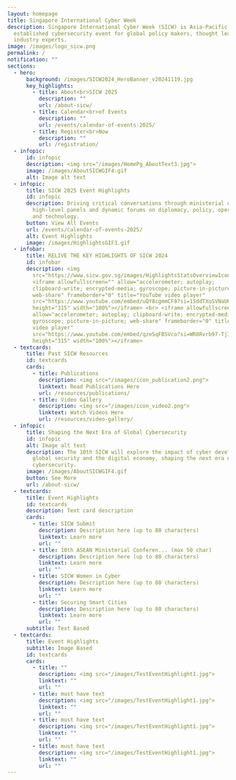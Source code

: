 ```yaml
---
layout: homepage
title: Singapore International Cyber Week
description: Singapore International Cyber Week (SICW) is Asia-Pacific’s most
  established cybersecurity event for global policy makers, thought leaders and
  industry experts.
image: /images/logo_sicw.png
permalink: /
notification: ""
sections:
  - hero:
      background: /images/SICW2024_HeroBanner_v20241119.jpg
      key_highlights:
        - title: About<br>SICW 2025
          description: ""
          url: /about-sicw/
        - title: Calendar<br>of Events
          description: ""
          url: /events/calendar-of-events-2025/
        - title: Register<br>Now
          description: ""
          url: /registration/
  - infopic:
      id: infopic
      description: <img src="/images/HomePg_AboutText3.jpg">
      image: /images/AboutSICWGIF4.gif
      alt: Image alt text
  - infopic:
      title: SICW 2025 Event Highlights
      id: infopic
      description: Driving critical conversations through ministerial dialogues,
        high-level panels and dynamic forums on diplomacy, policy, operations
        and technology.
      button: View All Events
      url: /events/calendar-of-events-2025/
      alt: Event Highlights
      image: /images/HighlightsGIF3.gif
  - infobar:
      title: RELIVE THE KEY HIGHLIGHTS OF SICW 2024
      id: infobar
      description: <img
        src="https://www.sicw.gov.sg/images/HighlightsStatsOverviewIcons.png"><br>
        <iframe allowfullscreen="" allow="accelerometer; autoplay;
        clipboard-write; encrypted-media; gyroscope; picture-in-picture;
        web-share" frameborder="0" title="YouTube video player"
        src="https://www.youtube.com/embed/uQY8cgmmCF8?si=1SddTXoSVNaU6Y2E"
        height="315" width="100%"></iframe> <br> <iframe allowfullscreen=""
        allow="accelerometer; autoplay; clipboard-write; encrypted-media;
        gyroscope; picture-in-picture; web-share" frameborder="0" title="YouTube
        video player"
        src="https://www.youtube.com/embed/qzeSqFBSVco?si=WR8Rvrb97-TjIJCI"
        height="315" width="100%"></iframe>
  - textcards:
      title: Past SICW Resources
      id: textcards
      cards:
        - title: Publications
          description: <img src="/images/icon_publication2.png">
          linktext: Read Publications Here
          url: /resources/publications/
        - title: Video Gallery
          description: <img src="/images/icon_video2.png">
          linktext: Watch Videos Here
          url: /resources/video-gallery/
  - infopic:
      title: Shaping the Next Era of Global Cybersecurity
      id: infopic
      alt: Image alt text
      description: The 10th SICW will explore the impact of cyber developments on
        global security and the digital economy, shaping the next era of global
        cybersecurity.
      image: /images/AboutSICWGIF4.gif
      button: See More
      url: /about-sicw/
  - textcards:
      title: Event Highlights
      id: textcards
      description: Text card description
      cards:
        - title: SICW Submit
          description: Description here (up to 80 characters)
          linktext: Learn more
          url: ""
        - title: 10th ASEAN Ministerial Conferen... (max 50 char)
          description: Description here (up to 80 characters)
          linktext: Learn more
          url: ""
        - title: SICW Women in Cyber
          description: Description here (up to 80 characters)
          linktext: Learn more
          url: ""
        - title: Securing Smart Cities
          description: Description here (up to 80 characters)
          linktext: Learn more
          url: ""
      subtitle: Text Based
  - textcards:
      title: Event Highlights
      subtitle: Image Based
      id: textcards
      cards:
        - title: ""
          description: <img src="/images/TestEventHighlight1.jpg">
          linktext: ""
          url: ""
        - title: must have text
          description: <img src="/images/TestEventHighlight1.jpg">
          linktext: ""
          url: ""
        - title: must have text
          description: <img src="/images/TestEventHighlight1.jpg">
          linktext: ""
          url: ""
        - title: must have text
          description: <img src="/images/TestEventHighlight1.jpg">
          linktext: ""
          url: ""
---
```


